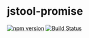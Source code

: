 jstool-promise
==============

[![npm version](https://badge.fury.io/js/jstool-promise.svg)](http://badge.fury.io/js/jstool-promise) [![Build Status](https://travis-ci.org/jstools/promise.js.svg?branch=master)](https://travis-ci.org/jstools/promise.js)

